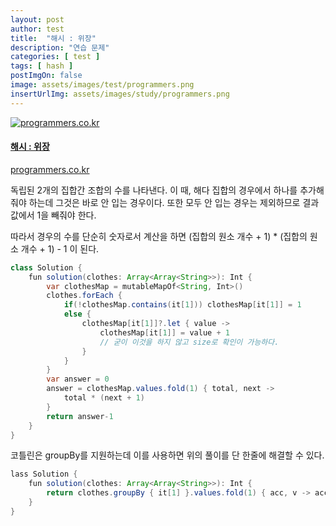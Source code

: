 ```yaml
---
layout: post
author: test
title:  "해시 : 위장"
description: "연습 문제"
categories: [ test ]
tags: [ hash ]
postImgOn: false
image: assets/images/test/programmers.png
insertUrlImg: assets/images/study/programmers.png
---
```


<div class="card h-100 my-u-padding"><div class="insertcover"><a target="_blank" class="text-dark" href="https://programmers.co.kr/learn/courses/30/lessons/42578"><div class=""><img class="inserturl" src="{{site.baseurl}}/{{ page.insertUrlImg}}" alt="programmers.co.kr"/></div><div class="insert-img-body"><h4 class="insert-img-title">해시 : 위장</h4><p class="insert-img-description">programmers.co.kr</p></div></a></div></div>


독립된 2개의 집합간 조합의 수를 나타낸다.
이 때, 해다 집합의 경우에서 하나를 추가해줘야 하는데 그것은 바로 안 입는 경우이다.
또한 모두 안 입는 경우는 제외하므로 결과값에서 1을 빼줘야 한다.

따라서 경우의 수를 단순히 숫자로서 계산을 하면 (집합의 원소 개수 + 1) * (집합의 원소 개수 + 1) - 1 이 된다.

```java
class Solution {
    fun solution(clothes: Array<Array<String>>): Int {
        var clothesMap = mutableMapOf<String, Int>()
        clothes.forEach {
            if(!clothesMap.contains(it[1])) clothesMap[it[1]] = 1
            else {
                clothesMap[it[1]]?.let { value ->
                    clothesMap[it[1]] = value + 1 
                    // 굳이 이것을 하지 않고 size로 확인이 가능하다.
                }
            }
        }
        var answer = 0
        answer = clothesMap.values.fold(1) { total, next ->
            total * (next + 1)
        }
        return answer-1
    }
}
```

코틀린은 groupBy를 지원하는데 이를 사용하면 위의 풀이를 단 한줄에 해결할 수 있다.

```java
lass Solution {
    fun solution(clothes: Array<Array<String>>): Int {
        return clothes.groupBy { it[1] }.values.fold(1) { acc, v -> acc * (v.size + 1) }  - 1
    }
}
```